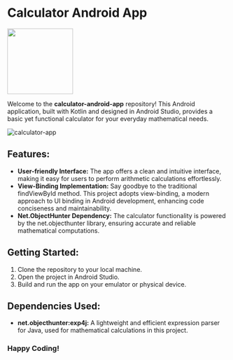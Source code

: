 # Calculator Android App
<p><a href="https://github.com/kavindu-dilshan"><img src="https://skillicons.dev/icons?i=kotlin,androidstudio,github" width=150></a></p>

Welcome to the **calculator-android-app** repository! This Android application, built with Kotlin and designed in Android Studio, provides a basic yet functional calculator for your everyday mathematical needs.

<img src="https://firebasestorage.googleapis.com/v0/b/images-for-projects.appspot.com/o/GitHub%20Mobile%20Apps%2FAndroid%20App.jpg?alt=media&token=1bf15543-3dc6-4a34-bbdf-06dd4c662ea1" alt="calculator-app">

## Features:
- <b>User-friendly Interface:</b> The app offers a clean and intuitive interface, making it easy for users to perform arithmetic calculations effortlessly.
- <b>View-Binding Implementation:</b> Say goodbye to the traditional findViewById method. This project adopts view-binding, a modern approach to UI binding in Android development, enhancing code conciseness and maintainability.
- <b>Net.ObjectHunter Dependency:</b> The calculator functionality is powered by the net.objecthunter library, ensuring accurate and reliable mathematical computations.

## Getting Started:
1. Clone the repository to your local machine.
2. Open the project in Android Studio.
3. Build and run the app on your emulator or physical device.

## Dependencies Used:
- <b>net.objecthunter:exp4j:</b> A lightweight and efficient expression parser for Java, used for mathematical calculations in this project.

### Happy Coding!

